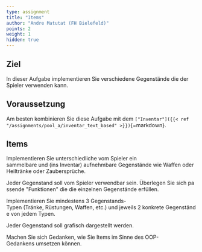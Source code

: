 ```yaml
---
type: assignment
title: "Items"
author: "Andre Matutat (FH Bielefeld)"
points: 2
weight: 1
hidden: true
---
```


## Ziel

In dieser Aufgabe implementieren Sie verschiedene Gegenstände die der Spieler verwenden kann.

## Voraussetzung

Am besten kombinieren Sie diese Aufgabe mit dem `["Inventar"]({{< ref "/assignments/pool_a/inventar_text_based" >}})`{=markdown}.

## Items

Implementieren Sie unterschiedliche vom Spieler ein sammelbare und (ins Inventar) aufnehmbare Gegenstände wie Waffen oder Heiltränke oder Zaubersprüche.

Jeder Gegenstand soll vom Spieler verwendbar sein. Überlegen Sie sich passende "Funktionen" die die einzelnen Gegenstände erfüllen. 

Implementieren Sie mindestens 3 Gegenstands-Typen (Tränke, Rüstungen, Waffen, etc.) und jeweils 2 konkrete Gegenstände von jedem Typen.

Jeder Gegenstand soll grafisch dargestellt werden.

Machen Sie sich Gedanken, wie Sie Items im Sinne des OOP-Gedankens umsetzen können.
